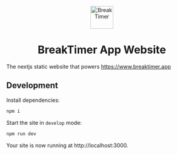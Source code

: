 <p align="center">
  <a href="https://www.breaktimer.app">
    <img alt="BreakTimer" src="https://raw.githubusercontent.com/tom-james-watson/breaktimer-web/master/static/images/breaktimer.png" width="60" />
  </a>
</p>
<h1 align="center">
  BreakTimer App Website
</h1>

The nextjs static website that powers https://www.breaktimer.app

## Development

Install dependencies:

```sh
npm i
```

Start the site in `develop` mode:

```sh
npm run dev
```

Your site is now running at http://localhost:3000.
